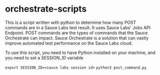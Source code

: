 # orchestrate-scripts

This is a script written with python to determine how many POST commands are in a Sauce Labs test result. It uses Sauce Labs' Jobs API Endpoint. POST commands are the types of commands that the Sauce Orchestrate can impact. Sauce Orchestrate is a solution that can vastly improve automated test performance on the Sauce Labs cloud.

To use this script, you need to have Python installed on your machine, and you need to set a SESSION_ID variable

`export SESSION_ID=<sauce labs session id>`
`python3 post_command.py`

